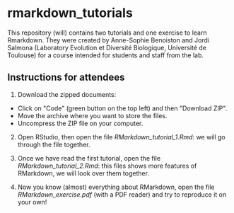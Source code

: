 # rmarkdown_tutorials

This repository (will) contains two tutorials and one exercise to learn Rmarkdown. They were created by Anne-Sophie Benoiston and Jordi Salmona (Laboratory Evolution et Diversité Biologique, Université de Toulouse) for a course intended for students and staff from the lab.

## Instructions for attendees

1. Download the zipped documents: 
  - Click on "Code" (green button on the top left) and then "Download ZIP".
  - Move the archive where you want to store the files.
  - Uncompress the ZIP file on your computer.

2. Open RStudio, then open the file _RMarkdown_tutorial_1.Rmd_: we will go through the file together.

3. Once we have read the first tutorial, open the file _RMarkdown_tutorial_2.Rmd_: this files shows more features of RMarkdown, we will look over them together.

4. Now you know (almost) everything about RMarkdown, open the file _RMarkdown_exercise.pdf_ (with a PDF reader) and try to reproduce it on your own!


